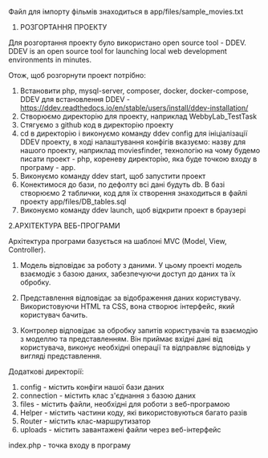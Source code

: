 Файл для імпорту фільмів знаходиться в app/files/sample_movies.txt

1. РОЗГОРТАННЯ ПРОЕКТУ

Для розгортання проекту було використано open source tool - DDEV.
DDEV is an open source tool for launching local web development environments in minutes.

Отож, щоб розгорнути проект потрібно:

1. Встановити php, mysql-server, composer, docker, docker-compose, DDEV
   для встановлення DDEV - https://ddev.readthedocs.io/en/stable/users/install/ddev-installation/
2. Створюємо директорію для проекту, наприклад WebbyLab_TestTask
3. Стягуємо з github код в директорію проекту
4. cd в директорію і виконуємо команду ddev config для ініціалізації DDEV проекту, в ході налаштування конфігів
   вказуємо: назву для нашого проекту, наприклад moviesfinder, технологію на чому будемо писати проект - php, кореневу
   директорію, яка буде точкою входу в програму - app.
5. Виконуємо команду ddev start, щоб запустити проект
6. Конектимося до бази, по дефолту всі дані будуть db. В базі створюємо 2 таблички, код для їх створення знаходиться в
   файлі проекту app/files/DB_tables.sql
7. Виконуємо команду ddev launch, щоб відкрити проект в браузері

2.АРХІТЕКТУРА ВЕБ-ПРОГРАМИ

Архітектура програми базується на шаблоні MVC (Model, View, Controller).

1. Модель відповідає за роботу з даними. У цьому проекті модель взаємодіє з базою даних, забезпечуючи доступ до даних та
   їх обробку.

2. Представлення відповідає за відображення даних користувачу. Використовуючи HTML та CSS, вона створює інтерфейс, який
   користувач бачить.

3. Контролер відповідає за обробку запитів користувачів та взаємодію з моделлю та представленням. Він приймає вхідні
   дані від користувача, виконує необхідні операції та відправляє відповідь у вигляді представлення.

Додаткові директорії:

1. config - містить конфіги нашої бази даних
2. connection - містить клас з'єднання з базою даних
3. files - містить файли, необхідні для роботи з веб-програмою
4. Helper - містить частини коду, які використовуються багато разів
5. Router - містить клас-маршрутизатор
6. uploads - містить завантажені файли через веб-інтерфейс

index.php - точка входу в програму